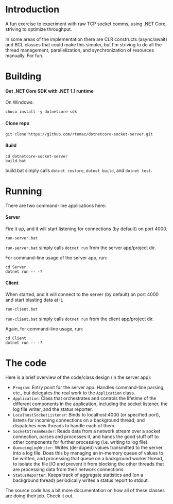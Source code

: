 Introduction
============
A fun exercise to experiment with raw TCP socket comms, using .NET Core, striving to optimize throughput.

In some areas of the implementation there are CLR constructs (async/await) and BCL classes that could make this simpler, but I'm striving to do all the thread management, parallelization, and synchronization of resources manually. For fun.

Building
========
#### Get .NET Core SDK with .NET 1.1 runtime

On Windows:
```
choco install -y dotnetcore-sdk
```

#### Clone repo

```
git clone https://github.com/rtomac/dotnetcore-socket-server.git
```

#### Build

```
cd dotnetcore-socket-server
build.bat
```

build.bat simply calls `dotnet restore`, `dotnet build`, and `dotnet test`.

Running
=======
There are two command-line applications here:

#### Server

Fire it up, and it will start listening for connections (by default) on port 4000.

```
run-server.bat
```

`run-server.bat` simply calls `dotnet run` from the server app/project dir.

For command-line usage of the server app, run:

```
cd Server
dotnet run -- -?
```

#### Client

When started, and it will connect to the server (by default) on port 4000 and start blasting data at it.

```
run-client.bat
```

`run-client.bat` simply calls `dotnet run` from the client app/project dir.

Again, for command-line usage, run:

```
cd Client
dotnet run -- -?
```

The code
=========
Here is a brief overview of the code/class design (in the server app):
- `Program`: Entry point for the server app. Handles command-line parsing, etc., but delegates the real work to the `Application` class.
- `Application`: Class that orchestrates and controls the lifetime of the different components in the application, including the socket listener, the log file writer, and the status reporter.
- `LocalhostSocketListener`: Binds to localhost:4000 (or specified port), listens for incoming connections on a background thread, and dispatches new threads to handle each of them.
- `SocketStreamReader`: Reads data from a network stream over a socket connection, parses and processes it, and hands the good stuff off to other components for further processing (i.e. writing to log file).
- `QueueingLogWriter`: Writes (de-duped) values transmitted to the server into a log file. Does this by managing an in-memory queue of values to be written, and processing that queue on a background worker thread, to isolate the file I/O and prevent it from blocking the other threads that are processing data from their network connections.
- `StatusReporter`: Keeps track of aggregate statistics and (on a background thread) periodically writes a status report to stdout.

The source code has a bit more documentation on how all of these classes are doing their job. Check it out.

